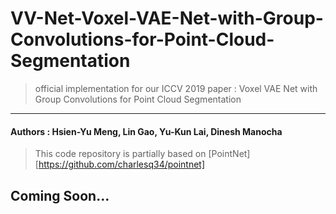 # VV-Net-Voxel-VAE-Net-with-Group-Convolutions-for-Point-Cloud-Segmentation
>official implementation for our ICCV 2019 paper : Voxel VAE Net with Group Convolutions for Point Cloud Segmentation
-------------------------------------------------------------------
#### Authors : Hsien-Yu Meng, Lin Gao, Yu-Kun Lai, Dinesh Manocha 
>This code repository is partially based on [PointNet][https://github.com/charlesq34/pointnet]

## Coming Soon...



